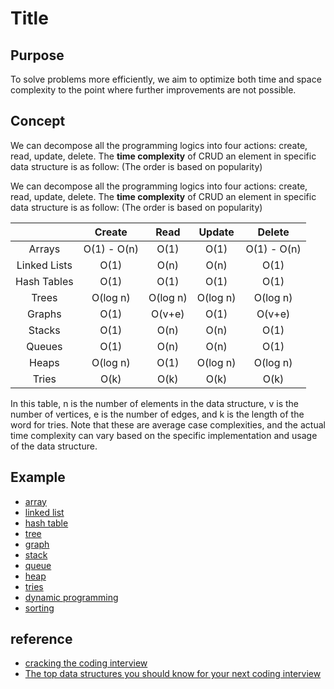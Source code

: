 # Title

## Purpose

To solve problems more efficiently, we aim to optimize both time and space complexity to the point where further improvements are not possible.

## Concept

We can decompose all the programming logics into four actions: create, read, update, delete. The **time complexity** of CRUD an element in specific data structure is as follow: (The order is based on popularity)

We can decompose all the programming logics into four actions: create, read, update, delete. The **time complexity** of CRUD an element in specific data structure is as follow: (The order is based on popularity)

|  | Create | Read | Update | Delete |
|:-:|:-:|:-:|:-:|:-:|
| Arrays | O(1) - O(n) | O(1) | O(1) | O(1) - O(n) |
| Linked Lists | O(1) | O(n) | O(n) | O(1) |
| Hash Tables | O(1) | O(1) | O(1) | O(1) |
| Trees | O(log n) | O(log n) | O(log n) | O(log n) |
| Graphs | O(1) | O(v+e) | O(1) | O(v+e) |
| Stacks | O(1) | O(n) | O(n) | O(1) |
| Queues | O(1) | O(n) | O(n) | O(1) |
| Heaps | O(log n) | O(1) | O(log n) | O(log n) |
| Tries | O(k) | O(k) | O(k) | O(k) |

In this table, n is the number of elements in the data structure, v is the number of vertices, e is the number of edges, and k is the length of the word for tries. Note that these are average case complexities, and the actual time complexity can vary based on the specific implementation and usage of the data structure.

## Example

* [array](/dsa/array)
* [linked list](/dsa/linked-list)
* [hash table](/dsa/hash-table)
* [tree](/dsa/tree)
* [graph](/dsa/graph)
* [stack](/dsa/stack)
* [queue](/dsa/queue)
* [heap](/dsa/heap)
* [tries](/dsa/tries)
* [dynamic programming](/dsa/dynamic-programming)
* [sorting](/dsa/sorting)

## reference

* [cracking the coding interview](https://www.amazon.com/Cracking-Coding-Interview-Programming-Questions/dp/0984782850)
* [The top data structures you should know for your next coding interview](https://www.freecodecamp.org/news/the-top-data-structures-you-should-know-for-your-next-coding-interview-36af0831f5e3/)
